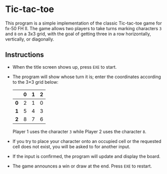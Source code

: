 # Tic-tac-toe

This program is a simple implementation of the classic Tic-tac-toe game for fx-50 FH II. The game allows two players to take turns marking characters `3` and `8` on a 3x3 grid, with the goal of getting three in a row horizontally, vertically, or diagonally.

## Instructions

- When the title screen shows up, press `EXE` to start.
- The program will show whose turn it is; enter the coordinates according to the 3×3 grid below:
  
  |       | 0 | 1 | 2 |
  |-------|---|---|---|
  | **0** | 2 | 1 | 0 |
  | **1** | 5 | 4 | 3 |
  | **2** | 8 | 7 | 6 |
  
  Player 1 uses the character `3` while Player 2 uses the character `8`.

- If you try to place your character onto an occupied cell or the requested cell does not exist, you will be asked to for another input.
- If the input is confirmed, the program will update and display the board.
- The game announces a win or draw at the end.  Press `EXE` to restart.
